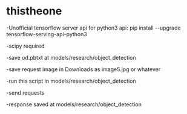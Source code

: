 # thistheone
-Unofficial tensorflow server api for python3 api:
  pip install --upgrade tensorflow-serving-api-python3

-scipy required

-save od.pbtxt at models/research/object_detection

-save request image in Downloads as image5.jpg or whatever

-run this script in models/research/object_detection

-send requests 

-response saved at models/research/object_detection




